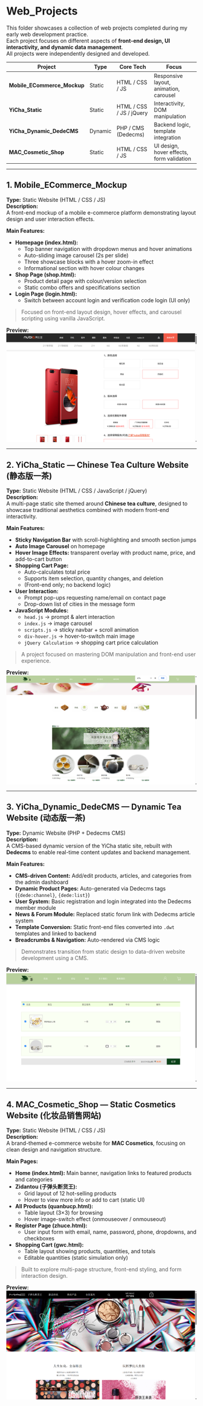 # Web_Projects

This folder showcases a collection of web projects completed during my early web development practice.  
Each project focuses on different aspects of **front-end design, UI interactivity, and dynamic data management**.  
All projects were independently designed and developed.

| Project | Type | Core Tech | Focus |
|----------|-------|-----------|--------|
| **Mobile_ECommerce_Mockup** | Static | HTML / CSS / JS | Responsive layout, animation, carousel |
| **YiCha_Static** | Static | HTML / CSS / JS / jQuery | Interactivity, DOM manipulation |
| **YiCha_Dynamic_DedeCMS** | Dynamic | PHP / CMS (Dedecms) | Backend logic, template integration |
| **MAC_Cosmetic_Shop** | Static | HTML / CSS / JS | UI design, hover effects, form validation |
---

## 1. Mobile_ECommerce_Mockup

**Type:** Static Website (HTML / CSS / JS)  
**Description:**  
A front-end mockup of a mobile e-commerce platform demonstrating layout design and user interaction effects.  

**Main Features:**
- **Homepage (index.html):**  
  - Top banner navigation with dropdown menus and hover animations  
  - Auto-sliding image carousel (2s per slide)  
  - Three showcase blocks with a hover zoom-in effect  
  - Informational section with hover colour changes  
- **Shop Page (shop.html):**  
  - Product detail page with colour/version selection  
  - Static combo offers and specifications section  
- **Login Page (login.html):**  
  - Switch between account login and verification code login (UI only)

> Focused on front-end layout design, hover effects, and carousel scripting using vanilla JavaScript.

**Preview:**  
![Preview of Mobile_ECommerce_Mockup](./preview/mobile_preview.png)

---

## 2. YiCha_Static — Chinese Tea Culture Website (静态版一茶)

**Type:** Static Website (HTML / CSS / JavaScript / jQuery)  
**Description:**  
A multi-page static site themed around **Chinese tea culture**, designed to showcase traditional aesthetics combined with modern front-end interactivity.  

**Main Features:**
- **Sticky Navigation Bar** with scroll-highlighting and smooth section jumps  
- **Auto Image Carousel** on homepage  
- **Hover Image Effects:** transparent overlay with product name, price, and add-to-cart button  
- **Shopping Cart Page:**  
  - Auto-calculates total price  
  - Supports item selection, quantity changes, and deletion  
  - (Front-end only; no backend logic)  
- **User Interaction:**  
  - Prompt pop-ups requesting name/email on contact page  
  - Drop-down list of cities in the message form  
- **JavaScript Modules:**
  - `head.js` → prompt & alert interaction  
  - `index.js` → image carousel  
  - `scripts.js` → sticky navbar + scroll animation  
  - `div-hover.js` → hover-to-switch main image  
  - `jQuery Calculation` → shopping cart price calculation  

>  A project focused on mastering DOM manipulation and front-end user experience.

**Preview:**  
![Preview of YiCha_Static](./preview/yichaj_preview.png)

---

## 3. YiCha_Dynamic_DedeCMS — Dynamic Tea Website (动态版一茶)

**Type:** Dynamic Website (PHP + Dedecms CMS)  
**Description:**  
A CMS-based dynamic version of the YiCha static site, rebuilt with **Dedecms** to enable real-time content updates and backend management.  

**Main Features:**
- **CMS-driven Content:** Add/edit products, articles, and categories from the admin dashboard  
- **Dynamic Product Pages:** Auto-generated via Dedecms tags (`{dede:channel}`, `{dede:list}`)  
- **User System:** Basic registration and login integrated into the Dedecms member module  
- **News & Forum Module:** Replaced static forum link with Dedecms article system  
- **Template Conversion:** Static front-end files converted into `.dwt` templates and linked to backend  
- **Breadcrumbs & Navigation:** Auto-rendered via CMS logic  

> Demonstrates transition from static design to data-driven website development using a CMS.

**Preview:**  
![Preview of YiCha_Dynamic_DedeCMS](./preview/yichad_preview.png)

---

## 4. MAC_Cosmetic_Shop — Static Cosmetics Website (化妆品销售网站)

**Type:** Static Website (HTML / CSS / JS)  
**Description:**  
A brand-themed e-commerce website for **MAC Cosmetics**, focusing on clean design and navigation structure.  

**Main Pages:**
- **Home (index.html):** Main banner, navigation links to featured products and categories  
- **Zidantou (子弹头断货王):**  
  - Grid layout of 12 hot-selling products  
  - Hover to view more info or add to cart (static UI)  
- **All Products (quanbucp.html):**  
  - Table layout (3×3) for browsing  
  - Hover image-switch effect (onmouseover / onmouseout)  
- **Register Page (zhuce.html):**  
  - User input form with email, name, password, phone, dropdowns, and checkboxes  
- **Shopping Cart (gwc.html):**  
  - Table layout showing products, quantities, and totals  
  - Editable quantities (static simulation only)

> Built to explore multi-page structure, front-end styling, and form interaction design.

**Preview:**  
![Preview of MAC_Cosmetic_Shop](./preview/MAC_preview.png)


